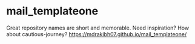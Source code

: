 # mail_templateone
Great repository names are short and memorable. Need inspiration? How about cautious-journey?
https://mdrakibh07.github.io/mail_templateone/
